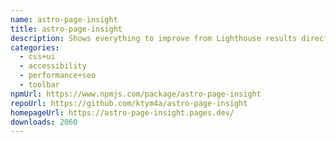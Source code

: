 ```yaml
---
name: astro-page-insight
title: astro-page-insight
description: Shows everything to improve from Lighthouse results directly on the page.
categories:
  - css+ui
  - accessibility
  - performance+seo
  - toolbar
npmUrl: https://www.npmjs.com/package/astro-page-insight
repoUrl: https://github.com/ktym4a/astro-page-insight
homepageUrl: https://astro-page-insight.pages.dev/
downloads: 2060
---
```

